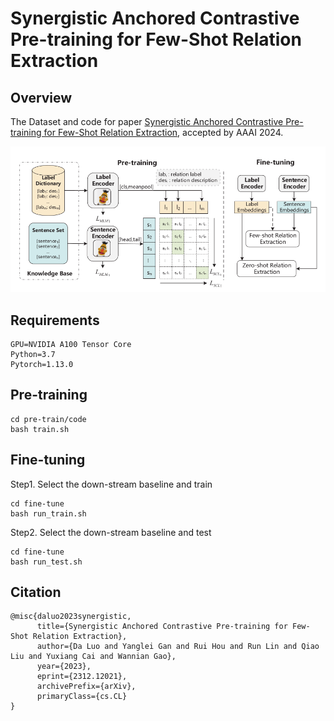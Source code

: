 # Synergistic Anchored Contrastive Pre-training for Few-Shot Relation Extraction

## Overview

The Dataset and code for paper [Synergistic Anchored Contrastive Pre-training for Few-Shot Relation Extraction](https://arxiv.org/abs/2312.12021), accepted by AAAI 2024.

![1703063577738](images/1703063577738.png)

## Requirements

```
GPU=NVIDIA A100 Tensor Core
Python=3.7
Pytorch=1.13.0
```

## Pre-training

```shell
cd pre-train/code
bash train.sh
```

## Fine-tuning

Step1. Select the down-stream baseline and train

```shell
cd fine-tune
bash run_train.sh
```

Step2. Select the down-stream baseline and test

```shell
cd fine-tune
bash run_test.sh
```

## Citation

```
@misc{daluo2023synergistic,
      title={Synergistic Anchored Contrastive Pre-training for Few-Shot Relation Extraction}, 
      author={Da Luo and Yanglei Gan and Rui Hou and Run Lin and Qiao Liu and Yuxiang Cai and Wannian Gao},
      year={2023},
      eprint={2312.12021},
      archivePrefix={arXiv},
      primaryClass={cs.CL}
}
```

